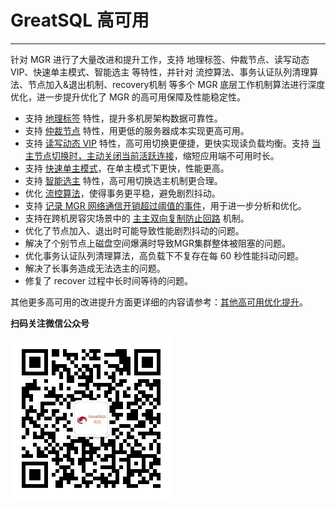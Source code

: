 # GreatSQL 高可用
---

针对 MGR 进行了大量改进和提升工作，支持 地理标签、仲裁节点、读写动态 VIP、快速单主模式、智能选主 等特性，并针对 流控算法、事务认证队列清理算法、节点加入&退出机制、recovery机制 等多个 MGR 底层工作机制算法进行深度优化，进一步提升优化了 MGR 的高可用保障及性能稳定性。

- 支持 [地理标签](./5-2-ha-mgr-zoneid.md) 特性，提升多机房架构数据可靠性。
- 支持 [仲裁节点](./5-2-ha-mgr-arbitrator.md) 特性，用更低的服务器成本实现更高可用。
- 支持 [读写动态 VIP](./5-2-ha-mgr-vip.md) 特性，高可用切换更便捷，更快实现读负载均衡。支持 [当主节点切换时，主动关闭当前活跃连接](./5-2-ha-mgr-kill-conn-after-switch.md)，缩短应用端不可用时长。
- 支持 [快速单主模式](./5-2-ha-mgr-fast-mode.md)，在单主模式下更快，性能更高。
- 支持 [智能选主](./5-2-ha-mgr-election-mode.md) 特性，高可用切换选主机制更合理。
- 优化 [流控算法](./5-2-ha-mgr-new-fc.md)，使得事务更平稳，避免剧烈抖动。
- 支持 [记录 MGR 网络通信开销超过阈值的事件](./5-2-ha-mgr-request-time.md)，用于进一步分析和优化。
- 支持在跨机房容灾场景中的 [主主双向复制防止回路](./5-2-ha-repl-server-mode.md) 机制。
- 优化了节点加入、退出时可能导致性能剧烈抖动的问题。
- 解决了个别节点上磁盘空间爆满时导致MGR集群整体被阻塞的问题。
- 优化事务认证队列清理算法，高负载下不复存在每 60 秒性能抖动问题。
- 解决了长事务造成无法选主的问题。
- 修复了 recover 过程中长时间等待的问题。

其他更多高可用的改进提升方面更详细的内容请参考：[其他高可用优化提升](./5-2-ha-mgr-improved.md)。


**扫码关注微信公众号**

![greatsql-wx](../greatsql-wx.jpg)
